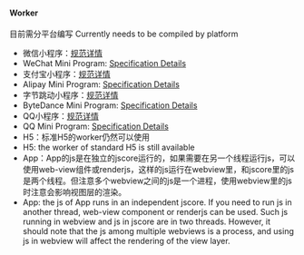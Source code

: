 #### Worker

目前需分平台编写
Currently needs to be compiled by platform

- 微信小程序：[规范详情](https://developers.weixin.qq.com/miniprogram/dev/api/worker/wx.createWorker.html)
- WeChat Mini Program: [Specification Details](https://developers.weixin.qq.com/miniprogram/dev/api/worker/wx.createWorker.html)
- 支付宝小程序：[规范详情](https://opendocs.alipay.com/mini/api/worker)
- Alipay Mini Program: [Specification Details](https://opendocs.alipay.com/mini/api/worker)
- 字节跳动小程序：[规范详情](https://microapp.bytedance.com/docs/zh-CN/mini-game/develop/api/worker/tt-create-worker)
- ByteDance Mini Program: [Specification Details](https://microapp.bytedance.com/docs/zh-CN/mini-game/develop/api/worker/tt-create-worker)
- QQ小程序：[规范详情](https://q.qq.com/wiki/develop/miniprogram/API/worker/worker.html)
- QQ Mini Program: [Specification Details](https://q.qq.com/wiki/develop/miniprogram/API/worker/worker.html)
- H5：标准H5的worker仍然可以使用
- H5: the worker of standard H5 is still available
- App：App的js是在独立的jscore运行的，如果需要在另一个线程运行js，可以使用web-view组件或renderjs，这样的js运行在webview里，和jscore里的js是两个线程。但注意多个webview之间的js是一个进程，使用webview里的js时注意会影响视图层的渲染。
- App: the js of App runs in an independent jscore. If you need to run js in another thread, web-view component or renderjs can be used. Such js running in webview and js in jscore are in two threads. However, it should note that the js among multiple webviews is a process, and using js in webview will affect the rendering of the view layer.

